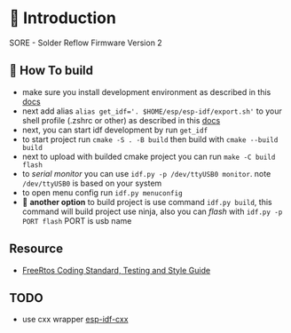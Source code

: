 # 🏸 Introduction 

SORE - Solder Reflow Firmware Version 2 

## 🧱 How To build 

- make sure you install development environment as described in this [docs](https://docs.espressif.com/projects/esp-idf/en/stable/esp32/get-started/index.html#manual-installation)
- next add alias `alias get_idf='. $HOME/esp/esp-idf/export.sh'` to your shell profile (.zshrc or other) as described in this [docs](https://docs.espressif.com/projects/esp-idf/en/stable/esp32/get-started/index.html#manual-installation)
- next, you can start idf development by run `get_idf`
- to start project run `cmake -S . -B build` then build with `cmake --build build`
- next to upload with builded cmake project you can run `make -C build flash`
- to _serial monitor_ you can use `idf.py -p /dev/ttyUSB0 monitor`. note `/dev/ttyUSB0` is based on your system 
- to open menu config run `idf.py menuconfig`
- 🧴 **another option** to build project is use command `idf.py build`, this command will build project use ninja, also you can _flash_ with `idf.py -p PORT flash` PORT is usb name

## Resource 

- [FreeRtos Coding Standard, Testing and Style Guide](https://www.freertos.org/Documentation/02-Kernel/06-Coding-guidelines/02-FreeRTOS-Coding-Standard-and-Style-Guide#NamingConventions)

## TODO 

- use cxx wrapper [esp-idf-cxx](https://github.com/espressif/esp-idf-cxx)
